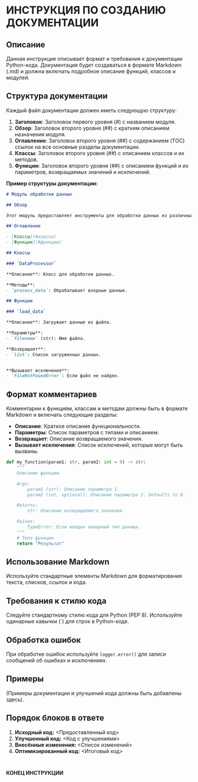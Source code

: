 # ИНСТРУКЦИЯ ПО СОЗДАНИЮ ДОКУМЕНТАЦИИ

##  Описание

Данная инструкция описывает формат и требования к документации Python-кода.  Документация будет создаваться в формате Markdown (.md) и должна включать подробное описание функций, классов и модулей.


##  Структура документации

Каждый файл документации должен иметь следующую структуру:

1. **Заголовок**: Заголовок первого уровня (#) с названием модуля.
2. **Обзор**: Заголовок второго уровня (##) с кратким описанием назначения модуля.
3. **Оглавление**: Заголовок второго уровня (##) с содержанием (TOC) ссылок на все основные разделы документации.
4. **Классы**: Заголовок второго уровня (##) с описанием классов и их методов.
5. **Функции**: Заголовок второго уровня (##) с описанием функций и их параметров, возвращаемых значений и исключений.

**Пример структуры документации:**

```markdown
# Модуль обработки данных

## Обзор

Этот модуль предоставляет инструменты для обработки данных из различных источников.

## Оглавление

- [Классы](#классы)
- [Функции](#функции)

## Классы

### `DataProcessor`

**Описание**: Класс для обработки данных.

**Методы**:
- `process_data`: Обрабатывает входные данные.

## Функции

### `load_data`

**Описание**: Загружает данные из файла.

**Параметры**:
- `filename` (str): Имя файла.

**Возвращает**:
- `list`: Список загруженных данных.


**Вызывает исключения**:
- `FileNotFoundError`: Если файл не найден.


```

##  Формат комментариев

Комментарии к функциям, классам и методам должны быть в формате Markdown и включать следующие разделы:

- **Описание**: Краткое описание функциональности.
- **Параметры**: Список параметров с типами и описанием.
- **Возвращает**: Описание возвращаемого значения.
- **Вызывает исключения**: Список исключений, которые могут быть вызваны.

```python
def my_function(param1: str, param2: int = 0) -> str:
    """
    Описание функции.

    Args:
        param1 (str): Описание параметра 1.
        param2 (int, optional): Описание параметра 2. Defaults to 0.

    Returns:
        str: Описание возвращаемого значения.

    Raises:
        TypeError: Если введен неверный тип данных.
    """
    # Тело функции
    return "Результат"
```



##  Использование Markdown

Используйте стандартные элементы Markdown для форматирования текста, списков, ссылок и кода.


##  Требования к стилю кода

Следуйте стандартному стилю кода для Python (PEP 8). Используйте одинарные кавычки (`) для строк в Python-коде.


##  Обработка ошибок

При обработке ошибок используйте `logger.error()` для записи сообщений об ошибках и исключениях.



##  Примеры

(Примеры документации и улучшений кода должны быть добавлены здесь).



##  Порядок блоков в ответе


1.  **Исходный код:**  <Предоставленный код>
2.  **Улучшенный код:**  <Код с улучшениями>
3.  **Внесённые изменения:**  <Список изменений>
4.  **Оптимизированный код:**  <Итоговый код>


```


```

**КОНЕЦ ИНСТРУКЦИИ**
